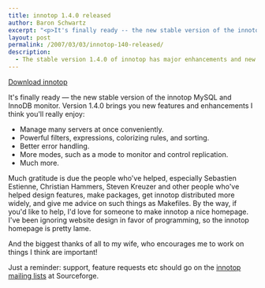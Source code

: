 ```yaml
---
title: innotop 1.4.0 released
author: Baron Schwartz
excerpt: "<p>It's finally ready -- the new stable version of the innotop MySQL and InnoDB monitor.  Version 1.4.0 brings you new features and enhancements I think you'll really enjoy.</p>"
layout: post
permalink: /2007/03/03/innotop-140-released/
description:
  - The stable version 1.4.0 of innotop has major enhancements and new features.
---
```

<p class="download">
  <a href="http://code.google.com/p/innotop">Download innotop</a>
</p>

It's finally ready &#8212; the new stable version of the innotop MySQL and InnoDB monitor. Version 1.4.0 brings you new features and enhancements I think you'll really enjoy:

*   Manage many servers at once conveniently.
*   Powerful filters, expressions, colorizing rules, and sorting.
*   Better error handling.
*   More modes, such as a mode to monitor and control replication.
*   Much more.

Much gratitude is due the people who've helped, especially Sebastien Estienne, Christian Hammers, Steven Kreuzer and other people who've helped design features, make packages, get innotop distributed more widely, and give me advice on such things as Makefiles. By the way, if you'd like to help, I'd love for someone to make innotop a nice homepage. I've been ignoring website design in favor of programming, so the innotop homepage is pretty lame.

And the biggest thanks of all to my wife, who encourages me to work on things I think are important!

Just a reminder: support, feature requests etc should go on the [innotop mailing lists][1] at Sourceforge.

 [1]: http://code.google.com/p/innotop
